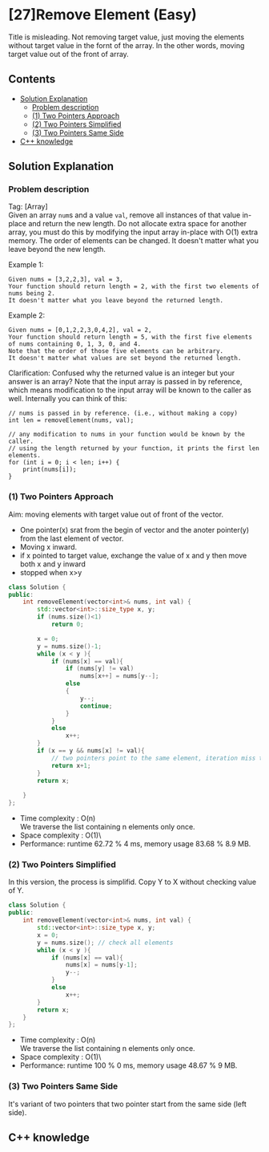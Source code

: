 # [27]Remove Element (Easy)
Title is misleading. Not removing target value, just moving the elements without target value in the fornt of the array. In the other words, moving target value out of the front of array.
## Contents
- [Solution Explanation](#solution-explanation)
  - [Problem description](#problem-description)
  - [(1) Two Pointers Approach](#1-two-pointers-approach)
  - [(2) Two Pointers Simplified](#2-two-pointers-simplified)
  - [(3) Two Pointers Same Side](#3-two-pointers-same-side)
- [C++ knowledge](#c-knowledge)

## Solution Explanation

### Problem description
Tag: [Array]</br>
Given an array ```num```s and a value ```val```, remove all instances of that value in-place and return the new length.
Do not allocate extra space for another array, you must do this by modifying the input array in-place with O(1) extra memory.
The order of elements can be changed. It doesn't matter what you leave beyond the new length.

Example 1:
```
Given nums = [3,2,2,3], val = 3,
Your function should return length = 2, with the first two elements of nums being 2.
It doesn't matter what you leave beyond the returned length.
```

Example 2:
```
Given nums = [0,1,2,2,3,0,4,2], val = 2,
Your function should return length = 5, with the first five elements of nums containing 0, 1, 3, 0, and 4.
Note that the order of those five elements can be arbitrary.
It doesn't matter what values are set beyond the returned length.
```
Clarification:
Confused why the returned value is an integer but your answer is an array?
Note that the input array is passed in by reference, which means modification to the input array will be known to the caller as well.
Internally you can think of this:
```
// nums is passed in by reference. (i.e., without making a copy)
int len = removeElement(nums, val);

// any modification to nums in your function would be known by the caller.
// using the length returned by your function, it prints the first len elements.
for (int i = 0; i < len; i++) {
    print(nums[i]);
}
```
 

### (1) Two Pointers Approach
 Aim: moving elements with target value out of front of the vector. 
 - One pointer(x) srat from the begin of vector and the anoter pointer(y) from the last element of vector. 
 - Moving x inward.
 -  if x pointed to target value, exchange the value of x and y then move both x and y inward
 - stopped when x>y
``` C++
class Solution {
public:
    int removeElement(vector<int>& nums, int val) {
        std::vector<int>::size_type x, y;
        if (nums.size()<1)
            return 0;

        x = 0; 
        y = nums.size()-1;
        while (x < y ){
            if (nums[x] == val){
                if (nums[y] != val)
                    nums[x++] = nums[y--];
                else
                {
                    y--;
                    continue;
                }
            }
            else
                x++;
        }
        if (x == y && nums[x] != val){
            // two pointers point to the same element, iteration miss this element
            return x+1;
        }
        return x;
        
    }
};
```
- Time complexity : O(n)\
  We traverse the list containing n elements only once. 
- Space complexity : O(1)\
- Performance: runtime  62.72 % 4 ms, memory usage 83.68 %  8.9 MB.
### (2) Two Pointers Simplified
In this version, the process is simplifid. Copy Y to X without checking value of Y.
```C++
class Solution {
public:
    int removeElement(vector<int>& nums, int val) {
        std::vector<int>::size_type x, y;
        x = 0; 
        y = nums.size(); // check all elements
        while (x < y ){
            if (nums[x] == val){
                nums[x] = nums[y-1];
                y--;
            }
            else
                x++;
        }
        return x;
    }
};
```
- Time complexity : O(n)\
  We traverse the list containing n elements only once. 
- Space complexity : O(1)\
- Performance: runtime 100 % 0 ms, memory usage 48.67 %  9 MB.

### (3) Two Pointers Same Side
It's variant of two pointers that two pointer start from the same side (left side).
## C++ knowledge
